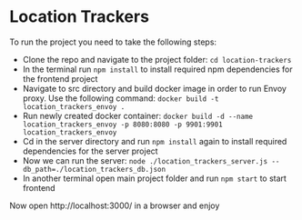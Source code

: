 # Location Trackers

To run the project you need to take the following steps:

- Clone the repo and navigate to the project folder: `cd location-trackers`
- In the terminal run `npm install` to install required npm dependencies for the frontend project
- Navigate to src directory and build docker image in order to run Envoy proxy. Use the following command: `docker build -t location_trackers_envoy .`
- Run newly created docker container: `docker build -d --name location_trackers_envoy -p 8080:8080 -p 9901:9901 location_trackers_envoy`
- Cd in the server directory and run `npm install` again to install required dependencies for the server project
- Now we can run the server: `node ./location_trackers_server.js --db_path=./location_trackers_db.json`
- In another terminal open main project folder and run `npm start` to start frontend

Now open http://localhost:3000/ in a browser and enjoy
